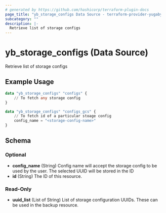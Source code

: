 ```yaml
---
# generated by https://github.com/hashicorp/terraform-plugin-docs
page_title: "yb_storage_configs Data Source - terraform-provider-yugabytedb-anywhere"
subcategory: ""
description: |-
  Retrieve list of storage configs
---
```


# yb_storage_configs (Data Source)

Retrieve list of storage configs

## Example Usage

```terraform
data "yb_storage_configs" "configs" {
    // To fetch any storage config
}

data "yb_storage_configs" "configs_gcs" {
    // To fetch id of a particular stoage config
    config_name = "<storage-config-name>"
}
```

<!-- schema generated by tfplugindocs -->
## Schema

### Optional

- **config_name** (String) Config name will accept the storage config to be used by the user. The selected UUID will be stored in the ID
- **id** (String) The ID of this resource.

### Read-Only

- **uuid_list** (List of String) List of storage configuration UUIDs. These can be used in the backup resource.


